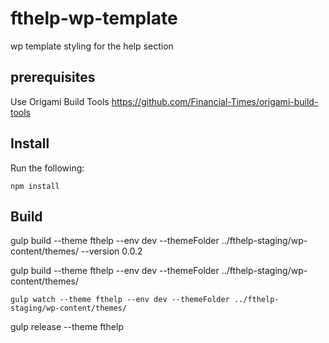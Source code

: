 # fthelp-wp-template
wp template styling for the help section

## prerequisites
Use Origami Build Tools 
https://github.com/Financial-Times/origami-build-tools

## Install
Run the following:

```
npm install
```

## Build


gulp build --theme fthelp --env dev --themeFolder ../fthelp-staging/wp-content/themes/ --version 0.0.2

gulp build --theme fthelp --env dev --themeFolder ../fthelp-staging/wp-content/themes/

```
gulp watch --theme fthelp --env dev --themeFolder ../fthelp-staging/wp-content/themes/

```

gulp release --theme fthelp

```

